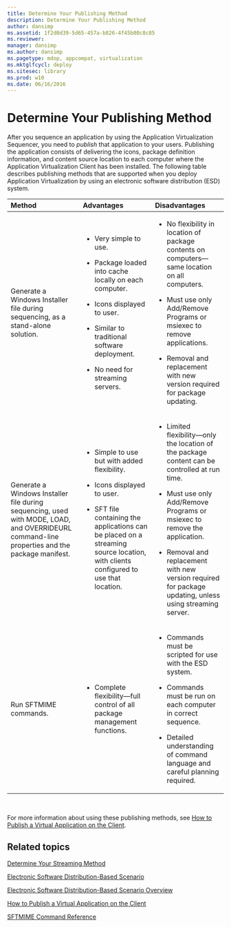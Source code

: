 ```yaml
---
title: Determine Your Publishing Method
description: Determine Your Publishing Method
author: dansimp
ms.assetid: 1f2d0d39-5d65-457a-b826-4f45b00c8c85
ms.reviewer: 
manager: dansimp
ms.author: dansimp
ms.pagetype: mdop, appcompat, virtualization
ms.mktglfcycl: deploy
ms.sitesec: library
ms.prod: w10
ms.date: 06/16/2016
---
```



# Determine Your Publishing Method


After you sequence an application by using the Application Virtualization Sequencer, you need to *publish* that application to your users. Publishing the application consists of delivering the icons, package definition information, and content source location to each computer where the Application Virtualization Client has been installed. The following table describes publishing methods that are supported when you deploy Application Virtualization by using an electronic software distribution (ESD) system.

<table>
<colgroup>
<col width="33%" />
<col width="33%" />
<col width="33%" />
</colgroup>
<thead>
<tr class="header">
<th align="left">Method</th>
<th align="left">Advantages</th>
<th align="left">Disadvantages</th>
</tr>
</thead>
<tbody>
<tr class="odd">
<td align="left"><p>Generate a Windows Installer file during sequencing, as a stand-alone solution.</p></td>
<td align="left"><ul>
<li><p>Very simple to use.</p></li>
<li><p>Package loaded into cache locally on each computer.</p></li>
<li><p>Icons displayed to user.</p></li>
<li><p>Similar to traditional software deployment.</p></li>
<li><p>No need for streaming servers.</p></li>
</ul></td>
<td align="left"><ul>
<li><p>No flexibility in location of package contents on computers—same location on all computers.</p></li>
<li><p>Must use only Add/Remove Programs or msiexec to remove applications.</p></li>
<li><p>Removal and replacement with new version required for package updating.</p></li>
</ul></td>
</tr>
<tr class="even">
<td align="left"><p>Generate a Windows Installer file during sequencing, used with MODE, LOAD, and OVERRIDEURL command-line properties and the package manifest.</p></td>
<td align="left"><ul>
<li><p>Simple to use but with added flexibility.</p></li>
<li><p>Icons displayed to user.</p></li>
<li><p>SFT file containing the applications can be placed on a streaming source location, with clients configured to use that location.</p></li>
</ul></td>
<td align="left"><ul>
<li><p>Limited flexibility—only the location of the package content can be controlled at run time.</p></li>
<li><p>Must use only Add/Remove Programs or msiexec to remove the application.</p></li>
<li><p>Removal and replacement with new version required for package updating, unless using streaming server.</p></li>
</ul></td>
</tr>
<tr class="odd">
<td align="left"><p>Run SFTMIME commands.</p></td>
<td align="left"><ul>
<li><p>Complete flexibility—full control of all package management functions.</p></li>
</ul></td>
<td align="left"><ul>
<li><p>Commands must be scripted for use with the ESD system.</p></li>
<li><p>Commands must be run on each computer in correct sequence.</p></li>
<li><p>Detailed understanding of command language and careful planning required.</p></li>
</ul></td>
</tr>
</tbody>
</table>

 

For more information about using these publishing methods, see [How to Publish a Virtual Application on the Client](how-to-publish-a-virtual-application-on-the-client.md).

## Related topics


[Determine Your Streaming Method](determine-your-streaming-method.md)

[Electronic Software Distribution-Based Scenario](electronic-software-distribution-based-scenario.md)

[Electronic Software Distribution-Based Scenario Overview](electronic-software-distribution-based-scenario-overview.md)

[How to Publish a Virtual Application on the Client](how-to-publish-a-virtual-application-on-the-client.md)

[SFTMIME Command Reference](sftmime--command-reference.md)

 

 





